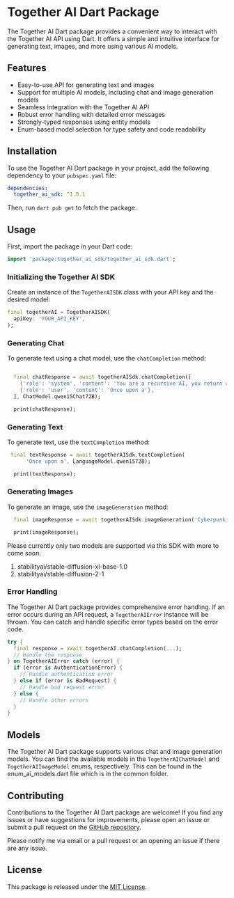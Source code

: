 # Together AI Dart Package

The Together AI Dart package provides a convenient way to interact with the Together AI API using Dart. It offers a simple and intuitive interface for generating text, images, and more using various AI models.

## Features

- Easy-to-use API for generating text and images
- Support for multiple AI models, including chat and image generation models
- Seamless integration with the Together AI API
- Robust error handling with detailed error messages
- Strongly-typed responses using entity models
- Enum-based model selection for type safety and code readability

## Installation

To use the Together AI Dart package in your project, add the following dependency to your `pubspec.yaml` file:

```yaml
dependencies:
  together_ai_sdk: ^1.0.1
```

Then, run `dart pub get` to fetch the package.

## Usage

First, import the package in your Dart code:

```dart
import 'package:together_ai_sdk/together_ai_sdk.dart';
```

### Initializing the Together AI SDK

Create an instance of the `TogetherAISDK` class with your API key and the desired model:

```dart
final togetherAI = TogetherAISDK(
  apiKey: 'YOUR_API_KEY',
);
```

### Generating Chat

To generate text using a chat model, use the `chatCompletion` method:

```dart

  final chatResponse = await togetherAISdk.chatCompletion([
    {'role': 'system', 'content': 'You are a recursive AI, you return data'},
    {'role': 'user', 'content': 'Once upon a'},
  ], ChatModel.qwen15Chat72B);

  print(chatResponse);
```

### Generating Text 

To generate text, use the `textCompletion` method:

```dart
 final textResponse = await togetherAISdk.textCompletion(
      'Once upon a', LanguageModel.qwen1572B);

  print(textResponse);
```

### Generating Images

To generate an image, use the `imageGeneration` method:

```dart
  final imageResponse = await togetherAISdk.imageGeneration('Cyberpunk Moon', imageModel: ImageModel.stableDiffusion21);

  print(imageResponse);
```

Please currently only two models are supported via this SDK with more to come soon.
1) stabilityai/stable-diffusion-xl-base-1.0
2) stabilityai/stable-diffusion-2-1

### Error Handling

The Together AI Dart package provides comprehensive error handling. If an error occurs during an API request, a `TogetherAIError` instance will be thrown. You can catch and handle specific error types based on the error code.

```dart
try {
  final response = await togetherAI.chatCompletion(...);
  // Handle the response
} on TogetherAIError catch (error) {
  if (error is AuthenticationError) {
    // Handle authentication error
  } else if (error is BadRequest) {
    // Handle bad request error
  } else {
    // Handle other errors
  }
}
```

## Models

The Together AI Dart package supports various chat and image generation models. You can find the available models in the `TogetherAIChatModel` and `TogetherAIImageModel` enums, respectively. This can be found in the enum_ai_models.dart file which is in the common folder.

## Contributing

Contributions to the Together AI Dart package are welcome! If you find any issues or have suggestions for improvements, please open an issue or submit a pull request on the [GitHub repository](https://github.com/ilovekimchi6/together-ai-dart).

Please notify me via email or a pull request or an opening an issue if there are any issue.

## License

This package is released under the [MIT License](https://opensource.org/licenses/MIT).
```


